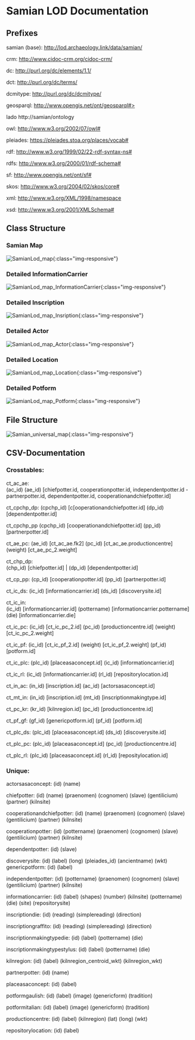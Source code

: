 # Samian LOD Documentation

## Prefixes

samian (base):
  http://lod.archaeology.link/data/samian/

crm:
  http://www.cidoc-crm.org/cidoc-crm/

dc:
  http://purl.org/dc/elements/1.1/

dct:
  http://purl.org/dc/terms/

dcmitype:
  http://purl.org/dc/dcmitype/

geosparql:
  http://www.opengis.net/ont/geosparql#>

lado
  http://samian/ontology

owl:
  http://www.w3.org/2002/07/owl#

pleiades:
  https://pleiades.stoa.org/places/vocab#

rdf:
  http://www.w3.org/1999/02/22-rdf-syntax-ns#

rdfs:
  http://www.w3.org/2000/01/rdf-schema#

sf:
  http://www.opengis.net/ont/sf#

skos:
  http://www.w3.org/2004/02/skos/core#

xml:
  http://www.w3.org/XML/1998/namespace

xsd:
  http://www.w3.org/2001/XMLSchema#

## Class Structure

### Samian Map
![SamianLod_map](/docs/assets/SamianLod_map.png){:class="img-responsive"}

### Detailed InformationCarrier
![SamianLod_map_InformationCarrier](/assets/SamianLod_map_InformationCarrier.png){:class="img-responsive"}

### Detailed Inscription
![SamianLod_map_Insription](/assets/SamianLod_map_Insription.png){:class="img-responsive"}

### Detailed Actor
![SamianLod_map_Actor](/assets/SamianLod_map_Actor.png){:class="img-responsive"}

### Detailed Location
![SamianLod_map_Location](/assets/SamianLod_map_Location.png){:class="img-responsive"}

### Detailed Potform
![SamianLod_map_Potform](/assets/SamianLod_map_Potform.png){:class="img-responsive"}

## File Structure

![Samian_universal_map](/assets/Samian_universal_map.png){:class="img-responsive"}

## CSV-Documentation

### Crosstables:

ct_ac_ae:    
        (ac_id)
        (ae_id) [chiefpotter.id, cooperationpotter.id, independentpotter.id - partnerpotter.id, dependentpotter.id, cooperationandchiefpotter.id]

ct_cpchp_dp:
        (cpchp_id) [c[ooperationandchiefpotter.id]
        (dp_id) [dependentpotter.id]

ct_cpchp_pp
        (cpchp_id) [cooperationandchiefpotter.id]
        (pp_id) [partnerpotter.id]

ct_ae_pc:
        (ae_id) [ct_ac_ae.fk2]
        (pc_id) [ct_ac_ae.productioncentre]
        (weight) [ct_ae_pc_2.weight]

ct_chp_dp:    
        (chp_id) [chiefpotter.id] |
        (dp_id) [dependentpotter.id]

ct_cp_pp:
        (cp_id) [cooperationpotter.id]
        (pp_id) [partnerpotter.id]

ct_ic_ds:
        (ic_id) [informationcarrier.id]
        (ds_id) [discoverysite.id]

ct_ic_in:   
        (ic_id) [informationcarrier.id]
        (pottername) [informationcarrier.pottername]
        (die) [informationcarrier.die]

ct_ic_pc:
        (ic_id) [ct_ic_pc_2.id]
        (pc_id) [productioncentre.id]
        (weight) [ct_ic_pc_2.weight]

ct_ic_pf:
        (ic_id) [ct_ic_pf_2.id]
        (weight) [ct_ic_pf_2.weight]
        (pf_id) [potform.id]

ct_ic_plc:
        (plc_id) [placeasaconcept.id]
        (ic_id) [informationcarrier.id]

ct_ic_rl:
        (ic_id) [informationcarrier.id]
        (rl_id) [repositorylocation.id]

ct_in_ac:
        (in_id) [inscription.id]
        (ac_id) [actorsasaconcept.id]

ct_mt_in:
        (in_id) [inscription.id]
        (mt_id) [inscriptionmakingtype.id]

ct_pc_kr:
        (kr_id) [kilnregion.id]
        (pc_id) [productioncentre.id]

ct_pf_gf:
        (gf_id) [genericpotform.id]
        (pf_id) [potform.id]

ct_plc_ds:
        (plc_id) [placeasaconcept.id]
        (ds_id) [discoverysite.id]

ct_plc_pc:
        (plc_id) [placeasaconcept.id]
        (pc_id) [productioncentre.id]

ct_plc_rl:
        (plc_id) [placeasaconcept.id]
        (rl_id) [repositylocation.id]




### Unique:

actorsasaconcept:
        (id)
        (name)

chiefpotter:
        (id)
        (name)
        (praenomen)
        (cognomen)
        (slave)
        (gentilicium)
        (partner)
        (kilnsite)

cooperationandchiefpotter:
        (id)
        (name)
        (praenomen)
        (cognomen)
        (slave)
        (gentilicium)
        (partner)
        (kilnsite)

cooperationpotter:
        (id)
        (pottername)
        (praenomen)
        (cognomen)
        (slave)
        (gentilicium)
        (partner)
        (kilnsite)

dependentpotter:
        (id)
        (slave)

discoverysite:
        (id)
        (label)
        (long)
        (pleiades_id)
        (ancientname)
        (wkt)
genericpotform:
        (id)
        (label)

independentpotter:
        (id)
        (pottername)
        (praenomen)
        (cognomen)
        (slave)
        (gentilicium)
        (partner)
        (kilnsite)

informationcarrier:
        (id)
        (label)
        (shapes)
        (number)
        (kilnsite)
        (pottername)
        (die)
        (site)
        (repositorysite)

inscriptiondie:
(id)
        (reading)
        (simplereading)
        (direction)

inscriptiongraffito:
(id)
        (reading)
        (simplereading)
        (direction)

inscriptionmakingtypedie:
(id)
        (label)
        (pottername)
        (die)

inscriptionmakingtypestylus:
(id)
        (label)
        (pottername)
        (die)

kilnregion:
        (id)
        (label)
        (kilnregion_centroid_wkt)
        (kilnregion_wkt)

partnerpotter:
        (id)
        (name)

placeasaconcept:
        (id)
        (label)

potformgaulish:
        (id)
        (label)
        (image)
        (genericform)
        (tradition)

potformitalian:
        (id)
        (label)
        (image)
        (genericform)
        (tradition)

productioncentre:
        (id)
        (label)
        (kilnregion)
        (lat)
        (long)
        (wkt)

repositorylocation:
        (id)
        (label)
